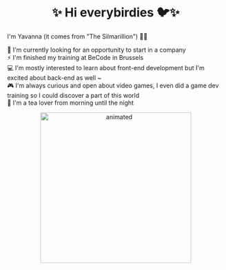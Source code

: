 <h1 align="center"> ✨ Hi everybirdies 🐦✨ </h1>

I'm Yavanna (it comes from "The Silmarillion") 🧝‍♀️

🌱 I'm currently looking for an opportunity to start in a company <br />
⚡ I'm finished my training at BeCode in Brussels <br />
💻 I'm mostly interested to learn about front-end development but I'm excited about back-end as well ~ <br />
🎮 I'm always curious and open about video games, I even did a game dev training so I could discover a part of this world <br />
🍵 I'm a tea lover from morning until the night

<p align="center">
  <img src="https://i.redd.it/zye1zw70ybz91.gif" alt="animated" width="350"/>
</p>



<!--
**Vanyl/Vanyl** is a ✨ _special_ ✨ repository because its `README.md` (this file) appears on your GitHub profile.

Here are some ideas to get you started:

- 🔭 I’m currently working on ...
- 🌱 I’m currently learning ...
- 👯 I’m looking to collaborate on ...
- 🤔 I’m looking for help with ...
- 💬 Ask me about ...
- 📫 How to reach me: ...
- 😄 Pronouns: ...
- ⚡ Fun fact: ...
-->
